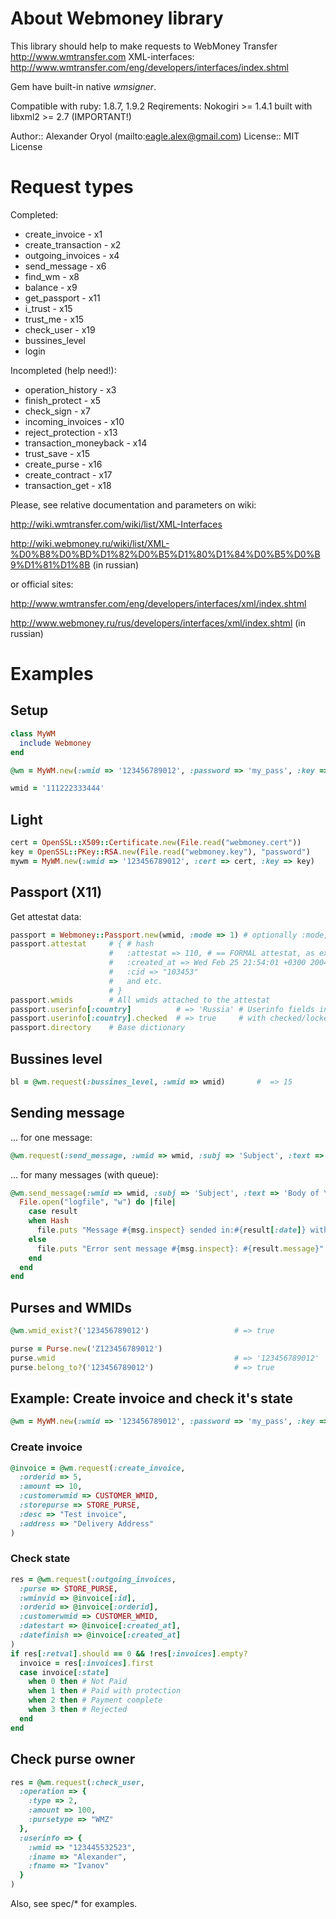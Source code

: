 # About Webmoney library

This library should help to make requests to WebMoney Transfer http://www.wmtransfer.com
XML-interfaces: http://www.wmtransfer.com/eng/developers/interfaces/index.shtml

Gem have built-in native *wmsigner*.

Compatible with ruby: 1.8.7, 1.9.2
Reqirements: Nokogiri >= 1.4.1 built with libxml2 >= 2.7 (IMPORTANT!)

Author::    Alexander Oryol (mailto:eagle.alex@gmail.com)
License::   MIT License

# Request types

Completed:

* create_invoice     - x1
* create_transaction - x2
* outgoing_invoices  - x4
* send_message       - x6
* find_wm            - x8
* balance            - x9
* get_passport       - x11
* i_trust            - x15
* trust_me           - x15
* check_user         - x19
* bussines_level
* login

Incompleted (help need!):

* operation_history  - x3
* finish_protect     - x5
* check_sign         - x7
* incoming_invoices  - x10
* reject_protection  - x13
* transaction_moneyback - x14
* trust_save            - x15
* create_purse          - x16
* create_contract       - x17
* transaction_get       - x18


Please, see relative documentation and parameters on wiki:

http://wiki.wmtransfer.com/wiki/list/XML-Interfaces

http://wiki.webmoney.ru/wiki/list/XML-%D0%B8%D0%BD%D1%82%D0%B5%D1%80%D1%84%D0%B5%D0%B9%D1%81%D1%8B (in russian)

or official sites:

http://www.wmtransfer.com/eng/developers/interfaces/xml/index.shtml

http://www.webmoney.ru/rus/developers/interfaces/xml/index.shtml (in russian)

# Examples

## Setup

```ruby
class MyWM
  include Webmoney
end
```

```ruby
@wm = MyWM.new(:wmid => '123456789012', :password => 'my_pass', :key => 'gQABAIR6...2cC8FZTyKyjBM=')

wmid = '111222333444'
```

## Light

```ruby
cert = OpenSSL::X509::Certificate.new(File.read("webmoney.cert"))
key = OpenSSL::PKey::RSA.new(File.read("webmoney.key"), "password")
mywm = MyWM.new(:wmid => '123456789012', :cert => cert, :key => key)
```

## Passport (X11)

Get attestat data:

```ruby
passport = Webmoney::Passport.new(wmid, :mode => 1) # optionally :mode, :dict, :info
passport.attestat     # { # hash
                      #   :attestat => 110, # == FORMAL attestat, as example
                      #   :created_at => Wed Feb 25 21:54:01 +0300 2004 # Time object
                      #   :cid => "103453"
                      #   and etc.
                      # }
passport.wmids        # All wmids attached to the attestat
passport.userinfo[:country]          # => 'Russia' # Userinfo fields in string context
passport.userinfo[:country].checked  # => true     # with checked/locked attribute
passport.directory    # Base dictionary
```

## Bussines level

```ruby
bl = @wm.request(:bussines_level, :wmid => wmid)       #  => 15
```

## Sending message

... for one message:

```ruby
@wm.request(:send_message, :wmid => wmid, :subj => 'Subject', :text => 'Body of \<b>message\</b>')
```

... for many messages (with queue):

```ruby
@wm.send_message(:wmid => wmid, :subj => 'Subject', :text => 'Body of \<b>message\</b>') do |msg, result|
  File.open("logfile", "w") do |file|
    case result
    when Hash
      file.puts "Message #{msg.inspect} sended in:#{result[:date]} with id:#{result[:id]}"
    else
      file.puts "Error sent message #{msg.inspect}: #{result.message}"
    end
  end
end
```

## Purses and WMIDs

```ruby
@wm.wmid_exist?('123456789012')                   # => true

purse = Purse.new('Z123456789012')
purse.wmid                                        # => '123456789012'
purse.belong_to?('123456789012')                  # => true
```

## Example: Create invoice and check it's state

```ruby
@wm = MyWM.new(:wmid => '123456789012', :password => 'my_pass', :key => 'gQABAIR6...2cC8FZTyKyjBM=')
```

### Create invoice

```ruby
@invoice = @wm.request(:create_invoice,
  :orderid => 5,
  :amount => 10,
  :customerwmid => CUSTOMER_WMID,
  :storepurse => STORE_PURSE,
  :desc => "Test invoice",
  :address => "Delivery Address"
)
```

### Check state

```ruby
res = @wm.request(:outgoing_invoices,
  :purse => STORE_PURSE,
  :wminvid => @invoice[:id],
  :orderid => @invoice[:orderid],
  :customerwmid => CUSTOMER_WMID,
  :datestart => @invoice[:created_at],
  :datefinish => @invoice[:created_at]
)
if res[:retval].should == 0 && !res[:invoices].empty?
  invoice = res[:invoices].first
  case invoice[:state]
    when 0 then # Not Paid
    when 1 then # Paid with protection
    when 2 then # Payment complete
    when 3 then # Rejected
  end
end
```

## Check purse owner

```ruby
res = @wm.request(:check_user,
  :operation => {
    :type => 2,
    :amount => 100,
    :pursetype => "WMZ"
  },
  :userinfo => {
    :wmid => "123445532523",
    :iname => "Alexander",
    :fname => "Ivanov"
  }
)
```

Also, see spec/* for examples.
